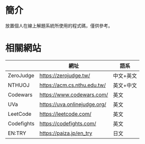 # 簡介
放置個人在線上解題系統所使用的程式碼，僅供參考。

# 相關網站
|          |網址                          |語系|
|----------|-----------------------------|----|
|ZeroJudge |https://zerojudge.tw/        |中文+英文|
|NTHUOJ    |https://acm.cs.nthu.edu.tw/  |英文+中文|
|Codewars  |https://www.codewars.com/    |英文|
|UVa       |https://uva.onlinejudge.org/ |英文|
|LeetCode  |https://leetcode.com/        |英文|
|Codefights|https://codefights.com/      |英文|
|EN:TRY    |https://paiza.jp/en_try      |日文|
